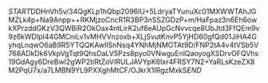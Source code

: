 $START$DDHnVh5v/34QgKLp1hQbp2096lU+5LdryaTYunuXc01MXWWTAhJGMZLk4p+Na9Anpp++RKMjzoCncR1R3BP3nSSZGDzP+m/HaFpaz3n6Eh6owkXPrzddGKzV3QWBiR2OkOax4ntLirK2uf6eAUpGcNvvcqe8UbJtd3FfQEm9v9z6kWDIpl44GMCniLv1vMHVVnzoxb+XLjSvutKnvP5YjHD60gfQd01JiHA4GyhqLnqwO6aB9R5YTQQKAwIlSnNsq4YNhMjNMOTAt9D/FNP2tA4v4tVSb5V768ADkDk6VkpVgTqt9QhsDaLV5Pzs8pyo0VNwguEnlQaoyogXSDrvOFQVhs19GdAgy6DreBwI2gWP2tiRtZoVIRULJAVYpK6Ixr4FRSY7N2+YaRLsKzeZX8M2PqU7x/a7LMBN9YL9PXXghMtCF/OJkrX1IRgzMxkS$END$